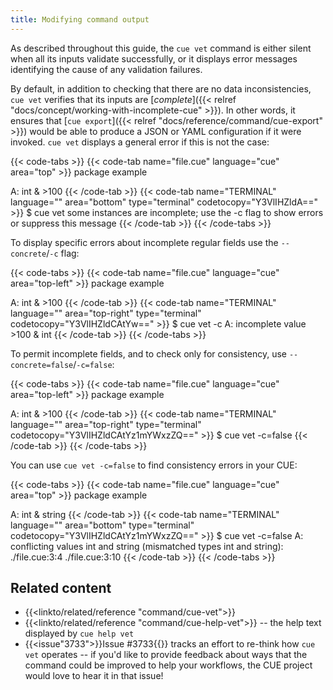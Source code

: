 ```yaml
---
title: Modifying command output
---
```


As described throughout this guide, the `cue vet` command is either silent when
all its inputs validate successfully, or it displays error messages identifying
the cause of any validation failures.

By default, in addition to checking that there are no data inconsistencies,
`cue vet` verifies that its inputs are
[*complete*]({{< relref "docs/concept/working-with-incomplete-cue" >}}).
In other words, it ensures that
[`cue export`]({{< relref "docs/reference/command/cue-export" >}})
would be able to produce a JSON or YAML configuration if it were invoked.
`cue vet` displays a general error if this is not the case:

{{< code-tabs >}}
{{< code-tab name="file.cue" language="cue" area="top" >}}
package example

A: int & >100
{{< /code-tab >}}
{{< code-tab name="TERMINAL" language="" area="bottom" type="terminal" codetocopy="Y3VlIHZldA==" >}}
$ cue vet
some instances are incomplete; use the -c flag to show errors or suppress this message
{{< /code-tab >}}
{{< /code-tabs >}}

To display specific errors about incomplete regular fields use the `--concrete`/`-c` flag:

{{< code-tabs >}}
{{< code-tab name="file.cue" language="cue" area="top-left" >}}
package example

A: int & >100
{{< /code-tab >}}
{{< code-tab name="TERMINAL" language="" area="top-right" type="terminal" codetocopy="Y3VlIHZldCAtYw==" >}}
$ cue vet -c
A: incomplete value >100 & int
{{< /code-tab >}}
{{< /code-tabs >}}

To permit incomplete fields, and to check only for consistency, use `--concrete=false`/`-c=false`:

{{< code-tabs >}}
{{< code-tab name="file.cue" language="cue" area="top-left" >}}
package example

A: int & >100
{{< /code-tab >}}
{{< code-tab name="TERMINAL" language="" area="top-right" type="terminal" codetocopy="Y3VlIHZldCAtYz1mYWxzZQ==" >}}
$ cue vet -c=false
{{< /code-tab >}}
{{< /code-tabs >}}

You can use `cue vet -c=false` to find consistency errors in your CUE:

{{< code-tabs >}}
{{< code-tab name="file.cue" language="cue" area="top" >}}
package example

A: int & string
{{< /code-tab >}}
{{< code-tab name="TERMINAL" language="" area="bottom" type="terminal" codetocopy="Y3VlIHZldCAtYz1mYWxzZQ==" >}}
$ cue vet -c=false
A: conflicting values int and string (mismatched types int and string):
    ./file.cue:3:4
    ./file.cue:3:10
{{< /code-tab >}}
{{< /code-tabs >}}

## Related content

- {{<linkto/related/reference "command/cue-vet">}}
- {{<linkto/related/reference "command/cue-help-vet">}} -- the help text displayed by `cue help vet`
- {{<issue"3733">}}Issue #3733{{</issue>}} tracks an effort to re-think how
  `cue vet` operates -- if you'd like to provide feedback about ways that the
  command could be improved to help your workflows, the CUE project would love
  to hear it in that issue!
